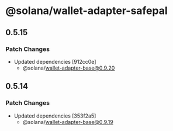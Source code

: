 # @solana/wallet-adapter-safepal

## 0.5.15

### Patch Changes

-   Updated dependencies [912cc0e]
    -   @solana/wallet-adapter-base@0.9.20

## 0.5.14

### Patch Changes

-   Updated dependencies [353f2a5]
    -   @solana/wallet-adapter-base@0.9.19
